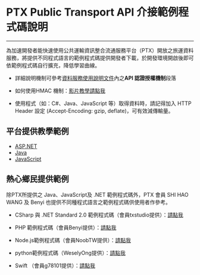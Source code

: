 # PTX Public Transport API 介接範例程式碼說明

---

為加速開發者能快速使用公共運輸資訊整合流通服務平台（PTX）開放之旅運資料服務，將提供不同程式語言的範例程式碼提供開發者下載，於開發環境開啟後即可依範例程式碼自行擴充，降低學習曲線。

- 詳細說明機制可參考[資料服務使用說明文件](https://gist.github.com/ptxmotc/383118204ecf7192bdf96bc0197bb981)內之**API 認證授權機制**段落

- 如何使用HMAC 機制：[影片教學請點我](https://www.youtube.com/watch?v=m6mjfnvfeZE&feature=youtu.be)

- 使用程式（如：C#、Java、JavaScript 等）取得資料時，請記得加入 HTTP Header 設定 (Accept-Encoding: gzip, deflate)，可有效減傳輸量。

## 平台提供教學範例

- [ASP.NET](https://github.com/ptxmotc/Sample-code/tree/master/ASP.NET)
- [Java](https://github.com/ptxmotc/Sample-code/tree/master/Java)
- [JavaScript](https://github.com/ptxmotc/Sample-code/tree/master/JavaScript)

## 熱心鄉民提供範例

除PTX所提供之 Java、JavaScript及 .NET 範例程式碼外，PTX 會員 SHI HAO WANG 及 Benyi 也提供不同種程式語言之範例程式碼供使用者作參考。

- CSharp 與 .NET Standard 2.0 範例程式碼（會員txstudio提供）：[請點我](https://github.com/txstudio/ptx-api-authorize-httpclient-sample)

- PHP 範例程式碼（會員Benyi提供）：[請點我](https://gist.github.com/banqhsia/e157a68f730785c0727481d57e5325e0)

- Node.js範例程式碼（會員NoobTW提供）：[請點我](https://github.com/ptxmotc/Sample-code/tree/master/Node.js)

- python範例程式碼（WeselyOng提供）：[請點我](https://github.com/ptxmotc/Sample-code/tree/master/Python3)

- Swift （會員g78101提供）：[請點我](https://github.com/ptxmotc/Sample-code/tree/master/Swift)



